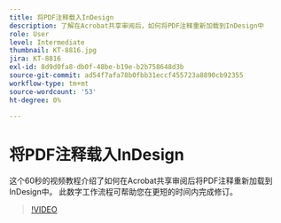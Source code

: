 ```yaml
---
title: 将PDF注释载入InDesign
description: 了解在Acrobat共享审阅后，如何将PDF注释重新加载到InDesign中
role: User
level: Intermediate
thumbnail: KT-8816.jpg
jira: KT-8816
exl-id: 8d9d0fa8-db0f-48be-b19e-b2b758648d3b
source-git-commit: ad54f7afa78b0fbb31eccf455723a8890cb92355
workflow-type: tm+mt
source-wordcount: '53'
ht-degree: 0%

---
```


# 将PDF注释载入InDesign

这个60秒的视频教程介绍了如何在Acrobat共享审阅后将PDF注释重新加载到InDesign中。 此数字工作流程可帮助您在更短的时间内完成修订。

>[!VIDEO](https://video.tv.adobe.com/v/336907?quality=12&learn=on&hidetitle=true)
